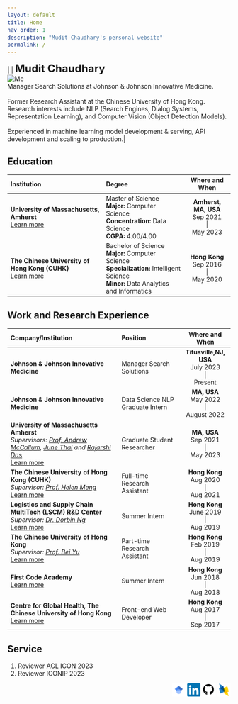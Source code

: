 ```yaml
---
layout: default
title: Home
nav_order: 1
description: "Mudit Chaudhary's personal website"
permalink: /
---
```


|<img src="./me.jpeg" alt="Me" align="left" style="padding: 0px; width: 1000px;" /> | <b><font size="5">Mudit Chaudhary</font></b> <br> Manager Search Solutions at Johnson & Johnson Innovative Medicine. <br> <br> Former Research Assistant at the Chinese University of Hong Kong. Research interests include NLP (Search Engines, Dialog Systems, Representation Learning), and Computer Vision (Object Detection Models). <br> <br> Experienced in machine learning model development & serving, API development and scaling to production.|  

## Education  

| Institution        | Degree         | Where and When |
|:-----------------|:------------------|:------:|
| **University of Massachusetts, Amherst**   <br> [Learn more](https://muditchaudhary.github.io/docs/education/UMass_2023)                | Master of Science <br> <b>Major:</b> Computer Science <br> <b>Concentration:</b> Data Science<br> <b>CGPA:</b> 4.00/4.00| <b>Amherst, MA, USA</b> <br> Sep 2021 <br> &#124; <br> May 2023  |  
| **The Chinese University of Hong Kong (CUHK)**  <br> [Learn more](https://muditchaudhary.github.io/docs/education/CUHK_2020)          | Bachelor of Science <br> <b>Major:</b> Computer Science <br> <b>Specialization: </b> Intelligent Science <br> <b>Minor:</b> Data Analytics and Informatics | <b>Hong Kong</b> <br> Sep 2016 <br> &#124; <br> May 2020  |  

## Work and Research Experience  

| Company/Institution        | Position         | Where and When |
|:-----------------|:------------------|:------:|
| **Johnson & Johnson Innovative Medicine** <br> | Manager Search Solutions | <b>Titusville,NJ, USA</b> <br> July 2023<br> &#124; <br> Present  |
| **Johnson & Johnson Innovative Medicine** <br> | Data Science NLP Graduate Intern | <b>MA, USA</b> <br> May 2022<br> &#124; <br> August 2022  |
| **University of Massachusetts Amherst** <br> <i>Supervisors: [Prof. Andrew McCallum](https://people.cs.umass.edu/~mccallum/), [June Thai](https://people.cs.umass.edu/~dthai/) and [Rajarshi Das](https://rajarshd.github.io)</i> <br> [Learn more](https://muditchaudhary.github.io/docs/experiences/UMass_GSR_Fall2021) | Graduate Student Researcher | <b>MA, USA</b> <br> Sep 2021<br> &#124; <br> May 2023  | 
| **The Chinese University of Hong Kong (CUHK)** <br> <i>Supervisor: [Prof. Helen Meng](https://www.se.cuhk.edu.hk/people/academic-staff/prof-meng-mei-ling-helen/)  </i> <br> [Learn more](https://muditchaudhary.github.io/docs/experiences/CUHK_RA_2020) | Full-time Research Assistant | <b>Hong Kong</b> <br> Aug 2020<br> &#124; <br> Aug 2021  |  
| **Logistics and Supply Chain MultiTech (LSCM) R&D Center** <br> <i>Supervisor: [Dr. Dorbin Ng](https://dblp.org/pid/n/TobunDorbinNg.html)  </i> <br> [Learn more](https://muditchaudhary.github.io/docs/experiences/LSCM_Intern_2019)| Summer Intern | <b>Hong Kong</b> <br> June 2019 <br> &#124; <br>Aug 2019 |  
| **The Chinese University of Hong Kong** <br> <i> Supervisor: [Prof. Bei Yu](http://www.cse.cuhk.edu.hk/~byu/) </i> <br> [Learn more](https://muditchaudhary.github.io/docs/experiences/CUHK_PTRA_2019)| Part-time Research Assistant | <b>Hong Kong</b> <br> Feb 2019 <br> &#124; <br> Aug 2019 |
| **First Code Academy** <br> [Learn more](https://muditchaudhary.github.io/docs/experiences/FirstCode_Intern_2018)| Summer Intern | <b>Hong Kong</b> <br> Jun 2018 <br> &#124; <br> Aug 2018 |
| **Centre for Global Health, The Chinese University of Hong Kong** <br> [Learn more](https://muditchaudhary.github.io/docs/experiences/CGH_WebDev_2017)| Front-end Web Developer | <b>Hong Kong</b> <br> Aug 2017 <br> &#124; <br> Sep 2017 |

## Service  
1. Reviewer ACL ICON 2023  
2. Reviewer ICONIP 2023  

<div align="right"> <a href="https://scholar.google.com/citations?user=FmZEBUoAAAAJ&hl=en&oi=ao"><img src="assets/images/gScholar.svg" style="width: 30px;"></a>   <a href="https://www.linkedin.com/in/muditchaudhary/"><img src="assets/images/LinkedIn.png" style="width: 30px;"></a>   <a href="https://www.github.com/muditchaudhary"><img src="assets/images/github.png" style="width: 30px;"></a> <a href="https://dblp.org/pid/283/5772"><img src="assets/images/dblp.png" style="width: 30px;"></a> </div>
